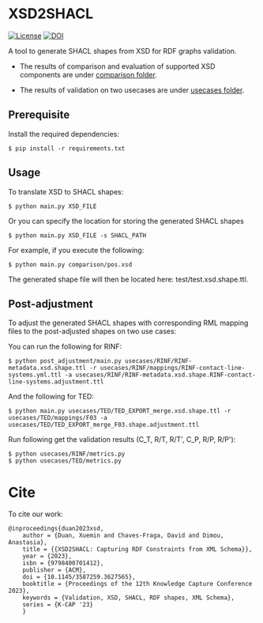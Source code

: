 # XSD2SHACL

[![License](https://img.shields.io/badge/License-Apache_2.0-blue.svg)](https://opensource.org/licenses/Apache-2.0)
[![DOI](https://zenodo.org/badge/687035494.svg)](https://zenodo.org/badge/latestdoi/687035494)

A tool to generate SHACL shapes from XSD for RDF graphs validation. 

- The results of comparison and evaluation of supported XSD components are under [comparison folder](https://github.com/dtai-kg/XSD2SHACL/tree/main/comparison).

- The results of validation on two usecases are under [usecases folder](https://github.com/dtai-kg/XSD2SHACL/tree/main/usecases). 

## Prerequisite

Install the required dependencies:

```
$ pip install -r requirements.txt
```

## Usage

To translate XSD to SHACL shapes:

```
$ python main.py XSD_FILE
```

Or you can specify the location for storing the generated SHACL shapes

```
$ python main.py XSD_FILE -s SHACL_PATH
```

For example, if you execute the following:

```
$ python main.py comparison/pos.xsd
```

The generated shape file will then be located here: test/test.xsd.shape.ttl. 


## Post-adjustment

To adjust the generated SHACL shapes with corresponding RML mapping files to the post-adjusted shapes on two use cases:

You can run the following for RINF:

```
$ python post_adjustment/main.py usecases/RINF/RINF-metadata.xsd.shape.ttl -r usecases/RINF/mappings/RINF-contact-line-systems.yml.ttl -a usecases/RINF/RINF-metadata.xsd.shape.RINF-contact-line-systems.adjustment.ttl
```

And the following for TED:

```
$ python main.py usecases/TED/TED_EXPORT_merge.xsd.shape.ttl -r usecases/TED/mappings/F03 -a usecases/TED/TED_EXPORT_merge_F03.shape.adjustment.ttl
```

Run following get the validation results (C_T, R/T, R/T', C_P, R/P, R/P'):

```
$ python usecases/RINF/metrics.py
$ python usecases/TED/metrics.py
```

# Cite 

To cite our work:

    @inproceedings{duan2023xsd,
        author = {Duan, Xuemin and Chaves-Fraga, David and Dimou, Anastasia},
        title = {{XSD2SHACL: Capturing RDF Constraints from XML Schema}},
        year = {2023},
        isbn = {9798400701412},
        publisher = {ACM},
        doi = {10.1145/3587259.3627565},
        booktitle = {Proceedings of the 12th Knowledge Capture Conference 2023},
        keywords = {Validation, XSD, SHACL, RDF shapes, XML Schema},
        series = {K-CAP '23}
        }
